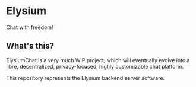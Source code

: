 # Elysium
Chat with freedom!

## What's this?
ElysiumChat is a very much WIP project, which will eventually evolve into a libre, decentralized, privacy-focused, highly customizable chat platform.

This repository represents the Elysium backend server software.
